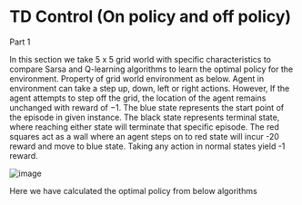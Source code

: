 # TD Control (On policy and off policy)

Part 1

In this section we take 5 x 5 grid world with specific characteristics to compare Sarsa and Q-learning algorithms to learn the optimal policy for the environment. Property of grid world environment as below. Agent in environment can take a step up, down, left or right actions. However, If the agent attempts to step off the grid, the location of the agent remains unchanged with reward of −1.
The blue state represents the start point of the episode in given instance. The black state represents terminal state, where reaching either state will terminate that specific episode. The red squares act as a wall where an agent steps on to red state will incur -20 reward and move to blue state. Taking any action in normal states yield -1 reward.

![image](https://github.com/user-attachments/assets/0e0eba91-8eef-42a6-ba93-60c6ea7445e7)

Here we have calculated the optimal policy from below algorithms

